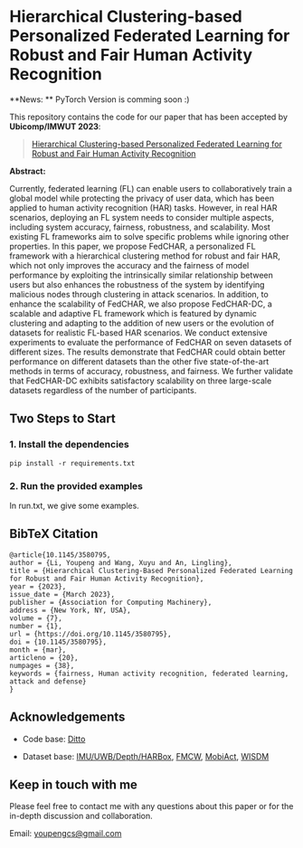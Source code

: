 # Hierarchical Clustering-based Personalized Federated Learning for Robust and Fair Human Activity Recognition

**News: ** PyTorch Version is comming soon :)

This repository contains the code for our paper that has been accepted by **Ubicomp/IMWUT 2023**:

> [Hierarchical Clustering-based Personalized Federated Learning for Robust and Fair Human Activity Recognition](https://dl.acm.org/doi/10.1145/3580795)

**Abstract:** 

Currently, federated learning (FL) can enable users to collaboratively train a global model while protecting the privacy of user data, which has been applied to human activity recognition (HAR) tasks. However, in real HAR scenarios, deploying an FL system needs to consider multiple aspects, including system accuracy, fairness, robustness, and scalability. Most existing FL frameworks aim to solve specific problems while ignoring other properties. In this paper, we propose FedCHAR, a personalized FL framework with a hierarchical clustering method for robust and fair HAR, which not only improves the accuracy and the fairness of model performance by exploiting the intrinsically similar relationship between users but also enhances the robustness of the system by identifying malicious nodes through clustering in attack scenarios. In addition, to enhance the scalability of FedCHAR, we also propose FedCHAR-DC, a scalable and adaptive FL framework which is featured by dynamic clustering and adapting to the addition of new users or the evolution of datasets for realistic FL-based HAR scenarios. We conduct extensive experiments to evaluate the performance of FedCHAR on seven datasets of different sizes. The results demonstrate that FedCHAR could obtain better performance on different datasets than the other five state-of-the-art methods in terms of accuracy, robustness, and fairness. We further validate that FedCHAR-DC exhibits satisfactory scalability on three large-scale datasets regardless of the number of participants.

## Two Steps to Start

### 1. Install the dependencies

`pip install -r requirements.txt`

### 2. Run the provided examples

In run.txt, we give some examples.

## BibTeX Citation

```
@article{10.1145/3580795,
author = {Li, Youpeng and Wang, Xuyu and An, Lingling},
title = {Hierarchical Clustering-Based Personalized Federated Learning for Robust and Fair Human Activity Recognition},
year = {2023},
issue_date = {March 2023},
publisher = {Association for Computing Machinery},
address = {New York, NY, USA},
volume = {7},
number = {1},
url = {https://doi.org/10.1145/3580795},
doi = {10.1145/3580795},
month = {mar},
articleno = {20},
numpages = {38},
keywords = {fairness, Human activity recognition, federated learning, attack and defense}
}
```

## Acknowledgements

- Code base: [Ditto](https://github.com/litian96/ditto)

- Dataset base: [IMU/UWB/Depth/HARBox](https://github.com/xmouyang/FL-Datasets-for-HAR), [FMCW](https://github.com/DI-HGR/cross_domain_gesture_dataset), [MobiAct](https://bmi.hmu.gr/the-mobifall-and-mobiact-datasets-2/), [WISDM](https://www.cis.fordham.edu/wisdm/dataset.php)

## Keep in touch with me

Please feel free to contact me with any questions about this paper or for the in-depth discussion and collaboration.

Email: youpengcs@gmail.com
